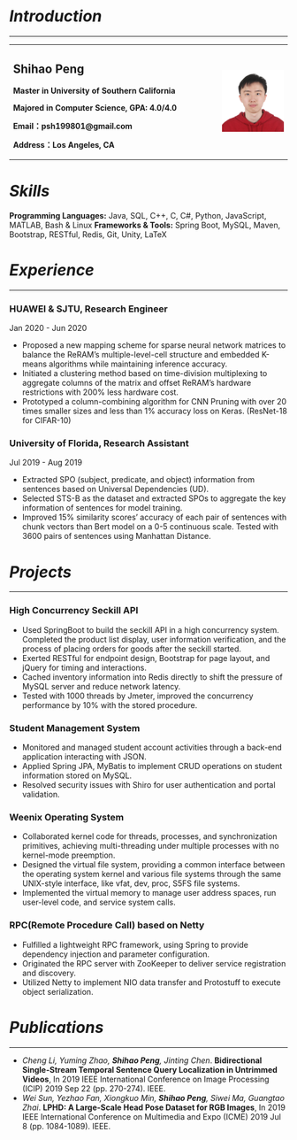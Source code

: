 # _Introduction_
***
<table border="0">
  <tr>
    <td width="75%">
      <h2>Shihao Peng</h2>
      <p><b>Master in University of Southern California</b></p>
      <p><b>Majored in Computer Science, GPA: 4.0/4.0</b></p>
      <p><b>Email：psh199801@gmail.com</b></p>
      <p><b>Address：Los Angeles, CA</b></p>
    </td>
    <td width="25%">
      <img src="/1c01276a45d660d7a2e561541f72629.jpg" width="100%">      
    </td>
  </tr>
</table>

# _Skills_

**Programming Languages:** Java, SQL, C++, C, C#, Python, JavaScript, MATLAB, Bash & Linux
**Frameworks & Tools:** Spring Boot, MySQL, Maven, Bootstrap, RESTful, Redis, Git, Unity, LaTeX

# _Experience_
***
###  **HUAWEI & SJTU**, Research Engineer
Jan 2020 - Jun 2020
* Proposed a new mapping scheme for sparse neural network matrices to balance the ReRAM’s multiple-level-cell structure and embedded K-means algorithms while maintaining inference accuracy.
* Initiated a clustering method based on time-division multiplexing to aggregate columns of the matrix and offset ReRAM’s hardware restrictions with 200% less hardware cost.
* Prototyped a column-combining algorithm for CNN Pruning with over 20 times smaller sizes and less than 1% accuracy
loss on Keras. (ResNet-18 for CIFAR-10)

### **University of Florida**, Research Assistant
Jul 2019 - Aug 2019
* Extracted SPO (subject, predicate, and object) information from sentences based on Universal Dependencies (UD).
* Selected STS-B as the dataset and extracted SPOs to aggregate the key information of sentences for model training.
* Improved 15% similarity scores’ accuracy of each pair of sentences with chunk vectors than Bert model on a 0-5
continuous scale. Tested with 3600 pairs of sentences using Manhattan Distance.

# _Projects_
***
### **High Concurrency Seckill API**
* Used SpringBoot to build the seckill API in a high concurrency system. Completed the product list display, user
information verification, and the process of placing orders for goods after the seckill started.
* Exerted RESTful for endpoint design, Bootstrap for page layout, and jQuery for timing and interactions.
* Cached inventory information into Redis directly to shift the pressure of MySQL server and reduce network latency.
* Tested with 1000 threads by Jmeter, improved the concurrency performance by 10% with the stored procedure.

### **Student Management System**
* Monitored and managed student account activities through a back-end application interacting with JSON.
* Applied Spring JPA, MyBatis to implement CRUD operations on student information stored on MySQL.
* Resolved security issues with Shiro for user authentication and portal validation.

### **Weenix Operating System**
* Collaborated kernel code for threads, processes, and synchronization primitives, achieving multi-threading under
multiple processes with no kernel-mode preemption.
* Designed the virtual file system, providing a common interface between the operating system kernel and various
file systems through the same UNIX-style interface, like vfat, dev, proc, S5FS file systems.
* Implemented the virtual memory to manage user address spaces, run user-level code, and service system calls.

### RPC(Remote Procedure Call) based on Netty
* Fulfilled a lightweight RPC framework, using Spring to provide dependency injection and parameter configuration.
* Originated the RPC server with ZooKeeper to deliver service registration and discovery.
* Utilized Netty to implement NIO data transfer and Protostuff to execute object serialization.

# _Publications_
***
* *Cheng Li, Yuming Zhao, **Shihao Peng**, Jinting Chen*. **Bidirectional Single-Stream Temporal Sentence Query Localization in Untrimmed Videos**, In 2019 IEEE International Conference on Image Processing (ICIP) 2019 Sep 22 (pp. 270-274). IEEE.
* *Wei Sun, Yezhao Fan, Xiongkuo Min, **Shihao Peng**, Siwei Ma, Guangtao Zhai*. **LPHD: A Large-Scale Head Pose Dataset for RGB Images**, In 2019 IEEE International Conference on Multimedia and Expo (ICME) 2019 Jul 8 (pp. 1084-1089). IEEE.
